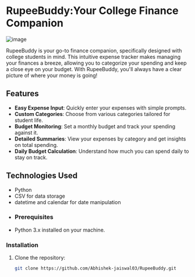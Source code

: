 # RupeeBuddy:Your College Finance Companion

![image](https://github.com/user-attachments/assets/83f59dce-c613-4ebd-9b02-97ef51a58d81)

RupeeBuddy is your go-to finance companion, specifically designed with college students in mind. This intuitive expense tracker makes managing your finances a breeze, allowing you to categorize your spending and keep a close eye on your budget. With RupeeBuddy, you'll always have a clear picture of where your money is going!

## Features
- **Easy Expense Input**: Quickly enter your expenses with simple prompts.
- **Custom Categories**: Choose from various categories tailored for student life.
- **Budget Monitoring**: Set a monthly budget and track your spending against it.
- **Detailed Summaries**: View your expenses by category and get insights on total spending.
- **Daily Budget Calculation**: Understand how much you can spend daily to stay on track.

## Technologies Used
- Python
- CSV for data storage
- datetime and calendar for date manipulation
- ### Prerequisites
- Python 3.x installed on your machine.
  
### Installation
1. Clone the repository:
   ```bash
   git clone https://github.com/Abhishek-jaiswal03/RupeeBuddy.git
